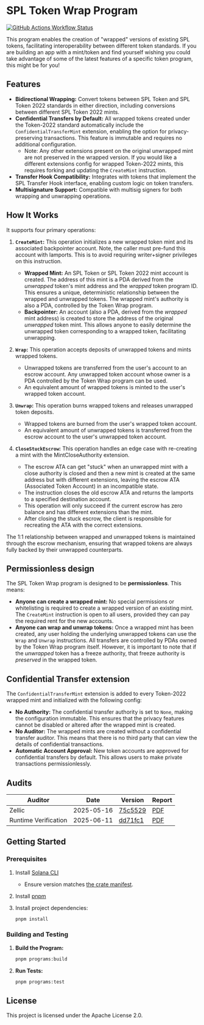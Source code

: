 # SPL Token Wrap Program

[![GitHub Actions Workflow Status](https://img.shields.io/github/actions/workflow/status/solana-program/token-wrap/main.yml?logo=GitHub)](https://github.com/solana-program/token-wrap/actions/workflows/main.yml)

This program enables the creation of "wrapped" versions of existing SPL tokens, facilitating interoperability
between different token standards. If you are building an app with a mint/token and find yourself wishing you could take
advantage of some of the latest features of a specific token program, this might be for you!

## Features

* **Bidirectional Wrapping:** Convert tokens between SPL Token and SPL Token 2022 standards in either direction,
  including conversions between different SPL Token 2022 mints.
* **Confidential Transfers by Default:** All wrapped tokens created under the Token-2022 standard automatically include
  the `ConfidentialTransferMint` extension, enabling the option for privacy-preserving transactions. This feature is
  immutable and requires no additional configuration.
    * Note: Any other extensions present on the original unwrapped mint are not preserved in the wrapped version. If you
      would like a different extensions config for wrapped Token-2022 mints, this requires forking and
      updating the `CreateMint` instruction.
* **Transfer Hook Compatibility:**  Integrates with tokens that implement the SPL Transfer Hook interface,
  enabling custom logic on token transfers.
* **Multisignature Support:** Compatible with multisig signers for both wrapping and unwrapping operations.

## How It Works

It supports four primary operations:

1. **`CreateMint`:** This operation initializes a new wrapped token mint and its associated backpointer account. Note,
   the caller must pre-fund this account with lamports. This is to avoid requiring writer+signer privileges on this
   instruction.

    * **Wrapped Mint:** An SPL Token or SPL Token 2022 mint account is created. The address of this mint is a
      PDA derived from the *unwrapped* token's mint address and the *wrapped* token program ID. This ensures a unique,
      deterministic relationship between the wrapped and unwrapped tokens. The wrapped mint's authority is also a PDA,
      controlled by the Token Wrap program.
    * **Backpointer:** An account (also a PDA, derived from the *wrapped* mint address) is created to store the
      address of the original *unwrapped* token mint. This allows anyone to easily determine the unwrapped token
      corresponding to a wrapped token, facilitating unwrapping.

2. **`Wrap`:**  This operation accepts deposits of unwrapped tokens and mints wrapped tokens.

    * Unwrapped tokens are transferred from the user's account to an escrow account. Any unwrapped token account whose
      owner is a PDA controlled by the Token Wrap program can be used.
    * An equivalent amount of wrapped tokens is minted to the user's wrapped token account.

3. **`Unwrap`:** This operation burns wrapped tokens and releases unwrapped token deposits.

    * Wrapped tokens are burned from the user's wrapped token account.
    * An equivalent amount of unwrapped tokens is transferred from the escrow account to the user's unwrapped token
      account.

4. **`CloseStuckEscrow`:** This operation handles an edge case with re-creating a mint with the MintCloseAuthority
   extension.

    * The escrow ATA can get "stuck" when an unwrapped mint with a close authority is closed and then a new mint is
      created at the same address but with different extensions, leaving the escrow ATA (Associated Token Account) in an
      incompatible state.
    * The instruction closes the old escrow ATA and returns the lamports to a specified destination account.
    * This operation will only succeed if the current escrow has zero balance and has different extensions than the
      mint.
    * After closing the stuck escrow, the client is responsible for recreating the ATA with the correct extensions.

The 1:1 relationship between wrapped and unwrapped tokens is maintained through the escrow mechanism, ensuring that
wrapped tokens are always fully backed by their unwrapped counterparts.

## Permissionless design

The SPL Token Wrap program is designed to be **permissionless**. This means:

* **Anyone can create a wrapped mint:**  No special permissions or whitelisting is required to create a wrapped
  version of an existing mint. The `CreateMint` instruction is open to all users, provided they can
  pay the required rent for the new accounts.
* **Anyone can wrap and unwrap tokens:**  Once a wrapped mint has been created, any user holding the underlying
  unwrapped tokens can use the `Wrap` and `Unwrap` instructions. All transfers are controlled by PDAs owned by the Token
  Wrap program itself. However, it is important to note that if the *unwrapped* token has a freeze authority,
  that freeze authority is *preserved* in the wrapped token.

## Confidential Transfer extension

The `ConfidentialTransferMint` extension is added to every Token-2022 wrapped mint and initialized with the following
config:

* **No Authority:** The confidential transfer authority is set to `None`, making the configuration immutable. This
  ensures that the privacy features cannot be disabled or altered after the wrapped mint is created.
* **No Auditor:** The wrapped mints are created without a confidential transfer auditor. This means that there is no
  third party that can view the details of confidential transactions.
* **Automatic Account Approval:** New token accounts are approved for confidential transfers by default. This allows
  users to make private transactions permissionlessly.

## Audits

| Auditor              | Date       | Version                                                                                               | Report                                                                                                                                                |
|----------------------|------------|-------------------------------------------------------------------------------------------------------|-------------------------------------------------------------------------------------------------------------------------------------------------------|
| Zellic               | 2025-05-16 | [75c5529](https://github.com/solana-program/token-wrap/tree/75c5529d5a191f12bd58b6b92ca0104ce3464763) | [PDF](https://github.com/anza-xyz/security-audits/blob/2294fc0e61c153c8aed174e9f63a1730683f1f2a/spl/ZellicTokenWrapAudit-2025-05-16.pdf)              |
| Runtime Verification | 2025-06-11 | [dd71fc1](https://github.com/solana-program/token-wrap/tree/dd71fc10c651b07b7d62b151021216e5321b1789) | [PDF](https://github.com/anza-xyz/security-audits/blob/2294fc0e61c153c8aed174e9f63a1730683f1f2a/spl/RuntimeVerificationTokenWrapAudit-2025-06-11.pdf) |

## Getting Started

### Prerequisites

1. Install [Solana CLI](https://docs.anza.xyz/cli/install)
    - Ensure version matches [the crate manifest](./Cargo.toml).
2. Install [pnpm](https://pnpm.io/installation)
3. Install project dependencies:

    ```bash
    pnpm install
    ```

### Building and Testing

1. **Build the Program:**

   ```bash
   pnpm programs:build
   ```

2. **Run Tests:**

   ```bash
   pnpm programs:test
   ```

## License

This project is licensed under the Apache License 2.0.